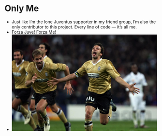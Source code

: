 # Only Me
- Just like I’m the lone Juventus supporter in my friend group, I’m also the only contributor to this project. Every line of code — it’s all me.
- Forza Juve! Forza Me!
- ![Alex Del Piero at Santiago Bernabeu ;))))](alex.jpg)
